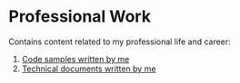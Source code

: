 # Professional Work
Contains content related to my professional life and career: 

<ol>
	<li><a href="https://github.com/rasikakw/professional-work/tree/main/code/samples">Code samples written by me</a></li> 
	<li><a href="https://github.com/rasikakw/professional-work/tree/main/documents/illion">Technical documents written by me</a></li>  
</ol>